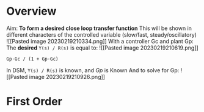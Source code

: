 # Overview
Aim: **To form a desired close loop transfer function**
This will be shown in different characters of the controlled variable (slow/fast, steady/oscillatory)
![[Pasted image 20230219210334.png]]
With a controller Gc and plant Gp:
The **desired** `Y(s) / R(s)` is equal to:
![[Pasted image 20230219210619.png]]
```
Gp·Gc / (1 + Gp·Gc)
```
In DSM, `Y(s) / R(s)` is known, and _Gp_ is Known
And to solve for Gp:
![[Pasted image 20230219210926.png]]

# First Order